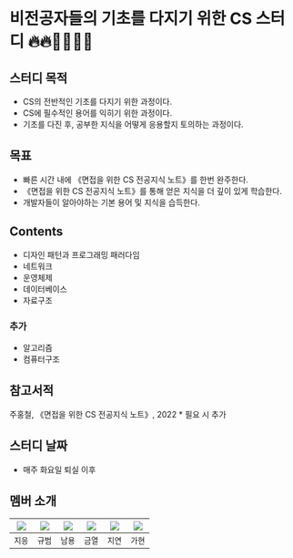 # 비전공자들의 기초를 다지기 위한 CS 스터디 🔥🔥👨‍💻👩‍💻
## 스터디 목적
- CS의 전반적인 기초를 다지기 위한 과정이다.
- CS에 필수적인 용어를 익히기 위한 과정이다.
- 기초를 다진 후, 공부한 지식을 어떻게 응용할지 토의하는 과정이다.

## 목표
- 빠른 시간 내에 《면접을 위한 CS 전공지식 노트》를 한번 완주한다.
- 《면접을 위한 CS 전공지식 노트》를 통해 얻은 지식을 더 깊이 있게 학습한다.
- 개발자들이 알아야하는 기본 용어 및 지식을 습득한다.

## Contents
- 디자인 패턴과 프로그래밍 패러다임
- 네트워크
- 운영체제
- 데이터베이스
- 자료구조
### 추가
- 알고리즘
- 컴퓨터구조

## 참고서적
주홍철, 《면접을 위한 CS 전공지식 노트》, 2022 * 필요 시 추가

## 스터디 날짜
- 매주 화요일 퇴실 이후

## 멤버 소개
|[![](https://avatars.githubusercontent.com/u/127590064?v=4)](https://github.com/JiEung2)|[![](https://avatars.githubusercontent.com/u/108177348?s=96&v=4)](https://github.com/goosebbeoms)|[![](https://avatars.githubusercontent.com/u/140034014?s=96&v=4)](https://github.com/NMYONG)|[![](https://avatars.githubusercontent.com/u/154718012?s=96&v=4)](https://github.com/Auyeol)|[![](https://avatars.githubusercontent.com/u/156265339?s=96&v=4)](https://github.com/jiyeoniing)|[![](https://avatars.githubusercontent.com/u/156265385?s=96&v=4)](https://github.com/gahyoenj)|
|:---:|:---:|:---:|:---:|:---:|:---:|
| `지응` | `규범` | `남용` | `금열` | `지연` | `가현` |
